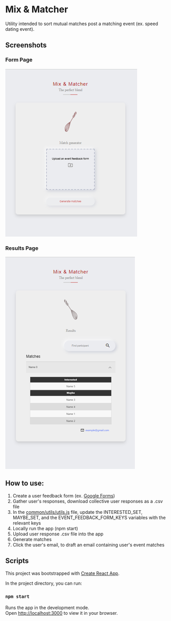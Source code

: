 # Mix & Matcher
Utility intended to sort mutual matches post a matching event (ex. speed dating event).

## Screenshots
### Form Page
![Form Page](https://github.com/Ramat101/Mix_Matcher/blob/master/public/Form.png)

### Results Page
![Results Page](https://github.com/Ramat101/Mix_Matcher/blob/master/public/Results.png)

## How to use:
1. Create a user feedback form (ex. [Google Forms](https://www.google.com/forms/about/))
2. Gather user's responses, download collective user responses as a .csv file
3. In the [common/utils/utils.js](./src/common/utils/utils.js) file, update the INTERESTED_SET, MAYBE_SET, and the EVENT_FEEDBACK_FORM_KEYS variables with the relevant keys
4. Locally run the app (npm start)
4. Upload user response .csv file into the app
5. Generate matches
6. Click the user's email, to draft an email containing user's event matches


## Scripts
This project was bootstrapped with [Create React App](https://github.com/facebook/create-react-app).


In the project directory, you can run:

### `npm start`

Runs the app in the development mode.\
Open [http://localhost:3000](http://localhost:3000) to view it in your browser.
